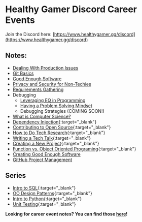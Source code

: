 # Healthy Gamer Discord Career Events

Join the Discord here: [https://www.healthygamer.gg/discord](https://www.healthygamer.gg/discord)

## Notes:

- [Dealing With Production Issues](./Dealing%20With%20Production%20Issues)
- [Git Basics](./Git%20Basics)
- [Good Enough Software](./Good%20Enough%20Software)
- [Privacy and Security for Non-Techies](./Privacy%20and%20Security)
- [Requirements Gathering](./Requirements%20Gathering)
- Debugging
  - [Leveraging EQ in Programming](./Debugging/Leveraging%20EQ%20in%20Programming)
  - [Having a Problem Solving Mindset](./Debugging/Problem%20Solving%20Mindset)
  - Debugging Strategies (COMING SOON!)
- [What is Computer Science?](./What%20is%20Computer%20Science)
- [Dependency Injection](https://docs.google.com/document/d/1i7gwmMZ9zllT6ROIykrVIWGmy5uHHCPt3l-aeP2eoo4/edit?usp=sharing){:target="_blank"}
- [Contributing to Open Source](https://docs.google.com/document/d/1pBrpcXN_8cZITywaWFL9C7Yq2L9pDfvlMy_OIjdkL0g/edit?usp=sharing){:target="_blank"}
- [How to Do Tech Research](https://docs.google.com/document/d/1aKF5Kw95Jh-AzcvIMAmUCLvfyl21-7XZwsstbBv9f1E/edit?usp=sharing){:target="_blank"}
- [Writing a Tech Talk](https://docs.google.com/document/d/15v9sFctBND7CGZknolRayhmU58OBjC-guNmEi689Ols/edit?usp=sharing){:target="_blank"}
- [Creating a New Project](https://docs.google.com/document/d/1jrHT3bL36p2UipcLZjJxIupY5VgSCvrPmBIHkWWLQI8/edit?usp=sharing){:target="_blank"}
- [Function vs. Object Oriented Programing](https://docs.google.com/document/d/1DGiqUdvWoTkeAL2cDCIVwrf4xk2mZvdia_MfAriJKQc/edit?usp=sharing){:target="_blank"}
- [Creating Good Enough Software](./Pragmatic%20Programmer/Good%20Enough%20Software)
- [GitHub Project Management](./GitHub-Project-Management)

## Series
- [Intro to SQL](https://github.com/HealthyGamer/Intro-to_SQL){:target="_blank"}
- [OO Design Patterns](https://docs.google.com/document/d/1qbNmm9qF6r_tG_XrAqUsfGhNRFdU-aaVLWtEoOWSugU/edit?usp=sharing){:target="_blank"}
- [Intro to Python](https://github.com/HealthyGamer/IntroToPython){:target="_blank"}
- [Unit Testing](https://github.com/HealthyGamer/UnitTesting){:target="_blank"}

**Looking for career event notes? You can find those [here](https://healthygamer.github.io/CareerEvents/)!**